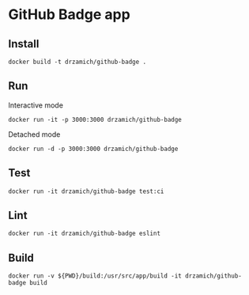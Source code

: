 # GitHub Badge app
## Install
```
docker build -t drzamich/github-badge .
```
## Run
Interactive mode
```
docker run -it -p 3000:3000 drzamich/github-badge
```

Detached mode
```
docker run -d -p 3000:3000 drzamich/github-badge
```
## Test
```
docker run -it drzamich/github-badge test:ci
```

## Lint
```
docker run -it drzamich/github-badge eslint
```

## Build
```
docker run -v ${PWD}/build:/usr/src/app/build -it drzamich/github-badge build
```
